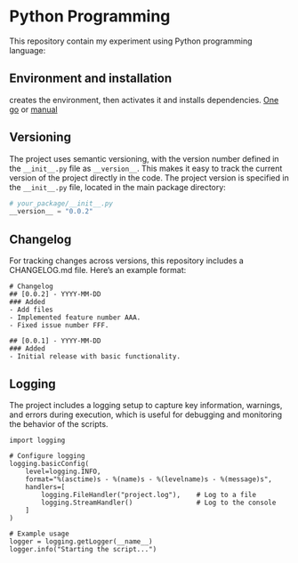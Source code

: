 # Python Programming
This repository contain my experiment using Python programming language:

## Environment and installation
creates the environment, then activates it and installs dependencies. [One go](setup.bat)  or [manual](setup.md)
   
## Versioning
The project uses semantic versioning, with the version number defined in the `__init__.py` file as `__version__`. This makes it easy to track the current version of the project directly in the code.
The project version is specified in the `__init__.py` file, located in the main package directory:

```python
# your_package/__init__.py
__version__ = "0.0.2"
```

## Changelog
For tracking changes across versions, this repository includes a CHANGELOG.md file. Here’s an example format:
```
# Changelog
## [0.0.2] - YYYY-MM-DD
### Added
- Add files
- Implemented feature number AAA.
- Fixed issue number FFF.

## [0.0.1] - YYYY-MM-DD
### Added
- Initial release with basic functionality.

```

## Logging
The project includes a logging setup to capture key information, warnings, and errors during execution, which is useful for debugging and monitoring the behavior of the scripts.

```
import logging

# Configure logging
logging.basicConfig(
    level=logging.INFO,
    format="%(asctime)s - %(name)s - %(levelname)s - %(message)s",
    handlers=[
        logging.FileHandler("project.log"),    # Log to a file
        logging.StreamHandler()                # Log to the console
    ]
)

# Example usage
logger = logging.getLogger(__name__)
logger.info("Starting the script...")
```
